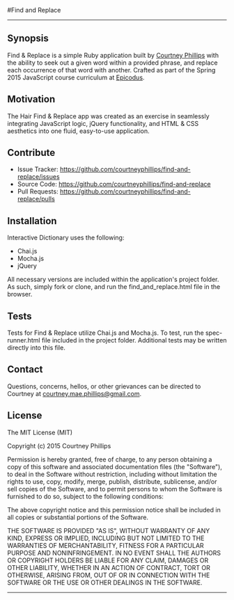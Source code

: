 
#Find and Replace

---

## Synopsis

Find & Replace is a simple Ruby application built by [Courtney Phillips](https://github.com/courtneymaepdx) with the ability to seek out a given word within a provided phrase, and replace each occurrence of that word with another. Crafted as part of the Spring 2015 JavaScript course curriculum at [Epicodus](https://www.epicodus.com/).

## Motivation

The Hair Find & Replace app was created as an exercise in seamlessly integrating JavaScript logic, jQuery functionality, and HTML & CSS aesthetics into one fluid, easy-to-use application.

## Contribute

- Issue Tracker: https://github.com/courtneyphillips/find-and-replace/issues
- Source Code: https://github.com/courtneyphillips/find-and-replace
- Pull Requests: https://github.com/courtneyphillips/find-and-replace/pulls

## Installation

Interactive Dictionary uses the following:

- Chai.js
- Mocha.js
- jQuery

All necessary versions are included within the application's project folder. As such, simply fork or clone, and run the find_and_replace.html file in the browser.

## Tests

Tests for Find & Replace utilize Chai.js and Mocha.js. To test, run the spec-runner.html file included in the project folder. Additional tests may be written directly into this file.

## Contact

Questions, concerns, hellos, or other grievances can be directed to Courtney at <courtney.mae.phillips@gmail.com>.

## License

The MIT License (MIT)

Copyright (c) 2015 Courtney Phillips

Permission is hereby granted, free of charge, to any person obtaining a copy
of this software and associated documentation files (the "Software"), to deal
in the Software without restriction, including without limitation the rights
to use, copy, modify, merge, publish, distribute, sublicense, and/or sell
copies of the Software, and to permit persons to whom the Software is
furnished to do so, subject to the following conditions:

The above copyright notice and this permission notice shall be included in
all copies or substantial portions of the Software.

THE SOFTWARE IS PROVIDED "AS IS", WITHOUT WARRANTY OF ANY KIND, EXPRESS OR
IMPLIED, INCLUDING BUT NOT LIMITED TO THE WARRANTIES OF MERCHANTABILITY,
FITNESS FOR A PARTICULAR PURPOSE AND NONINFRINGEMENT. IN NO EVENT SHALL THE
AUTHORS OR COPYRIGHT HOLDERS BE LIABLE FOR ANY CLAIM, DAMAGES OR OTHER
LIABILITY, WHETHER IN AN ACTION OF CONTRACT, TORT OR OTHERWISE, ARISING FROM,
OUT OF OR IN CONNECTION WITH THE SOFTWARE OR THE USE OR OTHER DEALINGS IN
THE SOFTWARE.

---
